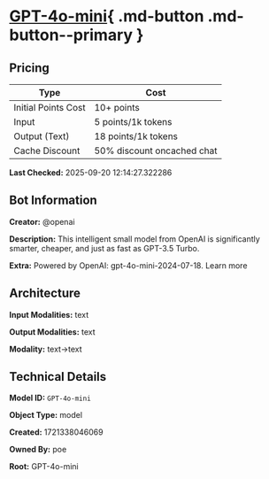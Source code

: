 # [GPT-4o-mini](https://poe.com/GPT-4o-mini){ .md-button .md-button--primary }

## Pricing

| Type | Cost |
|------|------|
| Initial Points Cost | 10+ points |
| Input | 5 points/1k tokens |
| Output (Text) | 18 points/1k tokens |
| Cache Discount | 50% discount oncached chat |

**Last Checked:** 2025-09-20 12:14:27.322286


## Bot Information

**Creator:** @openai

**Description:** This intelligent small model from OpenAI is significantly smarter, cheaper, and just as fast as GPT-3.5 Turbo.

**Extra:** Powered by OpenAI: gpt-4o-mini-2024-07-18. Learn more


## Architecture

**Input Modalities:** text

**Output Modalities:** text

**Modality:** text->text


## Technical Details

**Model ID:** `GPT-4o-mini`

**Object Type:** model

**Created:** 1721338046069

**Owned By:** poe

**Root:** GPT-4o-mini
